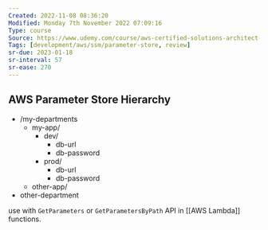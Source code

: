 ```yaml
---
Created: 2022-11-08 08:36:20
Modified: Monday 7th November 2022 07:09:16
Type: course
Source: https://www.udemy.com/course/aws-certified-solutions-architect-associate-saa-c01/?xref=E0Aed11STH4LPUQvCz0GJFABTmM=
Tags: [development/aws/ssm/parameter-store, review]
sr-due: 2023-01-18
sr-interval: 57
sr-ease: 270
---
```


## AWS Parameter Store Hierarchy

- /my-departments
    - my-app/
        - dev/
            - db-url
            - db-password
        - prod/
            - db-url
            - db-password
    - other-app/
- other-department

use with `GetParameters` or `GetParametersByPath` API in [[AWS Lambda]] functions.

